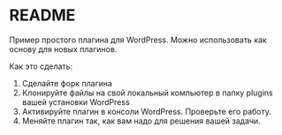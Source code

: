 # README #

Пример простого плагина для WordPress. Можно использовать как основу для новых плагинов.

Как это сделать:

1. Сделайте форк плагина
2. Клонируйте файлы на свой локальный компьютер в папку plugins вашей установки WordPress
3. Активируйте плагин в консоли WordPress. Проверьте его работу.
4. Меняйте плагин так, как вам надо для решения вашей задачи.
